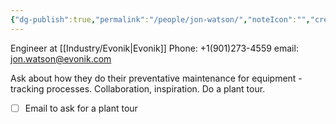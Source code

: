 ```yaml
---
{"dg-publish":true,"permalink":"/people/jon-watson/","noteIcon":"","created":"2025-01-31T11:45:48.859-06:00"}
---
```


Engineer at [[Industry/Evonik\|Evonik]]
Phone: +1(901)273-4559
email: jon.watson@evonik.com

Ask about how they do their preventative maintenance for equipment - tracking processes.
Collaboration, inspiration.
Do a plant tour.

- [ ] Email to ask for a plant tour
